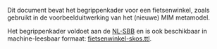 Dit document bevat het begrippenkader voor een fietsenwinkel, zoals gebruikt in de voorbeelduitwerking van het (nieuwe) MIM metamodel.

Het begrippenkader voldoet aan de [NL-SBB](https://docs.geostandaarden.nl/nl-sbb/nl-sbb/) en is ook beschikbaar in machine-leesbaar formaat: [fietsenwinkel-skos.ttl](fietsenwinkel-skos.ttl).
